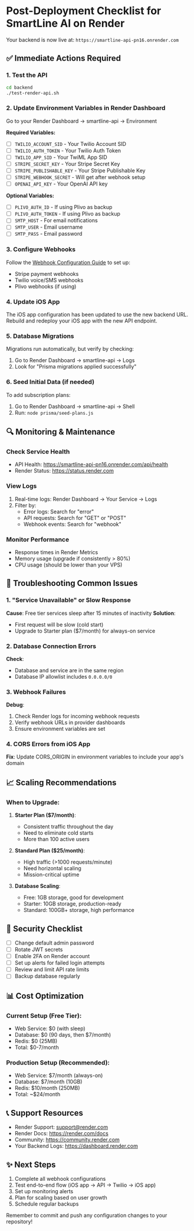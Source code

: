 # Post-Deployment Checklist for SmartLine AI on Render

Your backend is now live at: `https://smartline-api-pn16.onrender.com`

## ✅ Immediate Actions Required

### 1. Test the API
```bash
cd backend
./test-render-api.sh
```

### 2. Update Environment Variables in Render Dashboard
Go to your Render Dashboard → smartline-api → Environment

**Required Variables:**
- [ ] `TWILIO_ACCOUNT_SID` - Your Twilio Account SID
- [ ] `TWILIO_AUTH_TOKEN` - Your Twilio Auth Token
- [ ] `TWILIO_APP_SID` - Your TwiML App SID
- [ ] `STRIPE_SECRET_KEY` - Your Stripe Secret Key
- [ ] `STRIPE_PUBLISHABLE_KEY` - Your Stripe Publishable Key
- [ ] `STRIPE_WEBHOOK_SECRET` - Will get after webhook setup
- [ ] `OPENAI_API_KEY` - Your OpenAI API key

**Optional Variables:**
- [ ] `PLIVO_AUTH_ID` - If using Plivo as backup
- [ ] `PLIVO_AUTH_TOKEN` - If using Plivo as backup
- [ ] `SMTP_HOST` - For email notifications
- [ ] `SMTP_USER` - Email username
- [ ] `SMTP_PASS` - Email password

### 3. Configure Webhooks
Follow the [Webhook Configuration Guide](./WEBHOOK_CONFIGURATION.md) to set up:
- Stripe payment webhooks
- Twilio voice/SMS webhooks
- Plivo webhooks (if using)

### 4. Update iOS App
The iOS app configuration has been updated to use the new backend URL.
Rebuild and redeploy your iOS app with the new API endpoint.

### 5. Database Migrations
Migrations run automatically, but verify by checking:
1. Go to Render Dashboard → smartline-api → Logs
2. Look for "Prisma migrations applied successfully"

### 6. Seed Initial Data (if needed)
To add subscription plans:
1. Go to Render Dashboard → smartline-api → Shell
2. Run: `node prisma/seed-plans.js`

## 🔍 Monitoring & Maintenance

### Check Service Health
- API Health: https://smartline-api-pn16.onrender.com/api/health
- Render Status: https://status.render.com

### View Logs
1. Real-time logs: Render Dashboard → Your Service → Logs
2. Filter by:
   - Error logs: Search for "error"
   - API requests: Search for "GET" or "POST"
   - Webhook events: Search for "webhook"

### Monitor Performance
- Response times in Render Metrics
- Memory usage (upgrade if consistently > 80%)
- CPU usage (should be lower than your VPS)

## 🚨 Troubleshooting Common Issues

### 1. "Service Unavailable" or Slow Response
**Cause**: Free tier services sleep after 15 minutes of inactivity
**Solution**: 
- First request will be slow (cold start)
- Upgrade to Starter plan ($7/month) for always-on service

### 2. Database Connection Errors
**Check**:
- Database and service are in the same region
- Database IP allowlist includes `0.0.0.0/0`

### 3. Webhook Failures
**Debug**:
1. Check Render logs for incoming webhook requests
2. Verify webhook URLs in provider dashboards
3. Ensure environment variables are set

### 4. CORS Errors from iOS App
**Fix**: Update CORS_ORIGIN in environment variables to include your app's domain

## 📈 Scaling Recommendations

### When to Upgrade:
1. **Starter Plan ($7/month)**:
   - Consistent traffic throughout the day
   - Need to eliminate cold starts
   - More than 100 active users

2. **Standard Plan ($25/month)**:
   - High traffic (>1000 requests/minute)
   - Need horizontal scaling
   - Mission-critical uptime

3. **Database Scaling**:
   - Free: 1GB storage, good for development
   - Starter: 10GB storage, production-ready
   - Standard: 100GB+ storage, high performance

## 🔐 Security Checklist

- [ ] Change default admin password
- [ ] Rotate JWT secrets
- [ ] Enable 2FA on Render account
- [ ] Set up alerts for failed login attempts
- [ ] Review and limit API rate limits
- [ ] Backup database regularly

## 📊 Cost Optimization

### Current Setup (Free Tier):
- Web Service: $0 (with sleep)
- Database: $0 (90 days, then $7/month)
- Redis: $0 (25MB)
- Total: $0-7/month

### Production Setup (Recommended):
- Web Service: $7/month (always-on)
- Database: $7/month (10GB)
- Redis: $10/month (250MB)
- Total: ~$24/month

## 📞 Support Resources

- Render Support: support@render.com
- Render Docs: https://render.com/docs
- Community: https://community.render.com
- Your Backend Logs: https://dashboard.render.com

## ✨ Next Steps

1. Complete all webhook configurations
2. Test end-to-end flow (iOS app → API → Twilio → iOS app)
3. Set up monitoring alerts
4. Plan for scaling based on user growth
5. Schedule regular backups

Remember to commit and push any configuration changes to your repository!